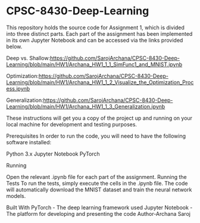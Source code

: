 # CPSC-8430-Deep-Learning
This repository holds the source code for Assignment 1, which is divided into three distinct parts. Each part of the assignment has been implemented in its own Jupyter Notebook and can be accessed via the links provided below.

Deep vs. Shallow:https://github.com/SarojArchana/CPSC-8430-Deep-Learning/blob/main/HW1/Archana_HW1_1_1_SimFunc1_and_MNIST.ipynb

Optimization:https://github.com/SarojArchana/CPSC-8430-Deep-Learning/blob/main/HW1/Archana_HW1_1_2_Visualize_the_Optimization_Process.ipynb

Generalization:https://github.com/SarojArchana/CPSC-8430-Deep-Learning/blob/main/HW1/Archana_HW1_1_3_Generalization.ipynb

These instructions will get you a copy of the project up and running on your local machine for development and testing purposes.

Prerequisites
In order to run the code, you will need to have the following software installed:

Python 3.x
Jupyter Notebook
PyTorch

Running

Open the relevant .ipynb file for each part of the assignment.
Running the Tests
To run the tests, simply execute the cells in the .ipynb file. The code will automatically download the MNIST dataset and train the neural network models.

Built With
PyTorch - The deep learning framework used
Jupyter Notebook - The platform for developing and presenting the code
Author-Archana Saroj

